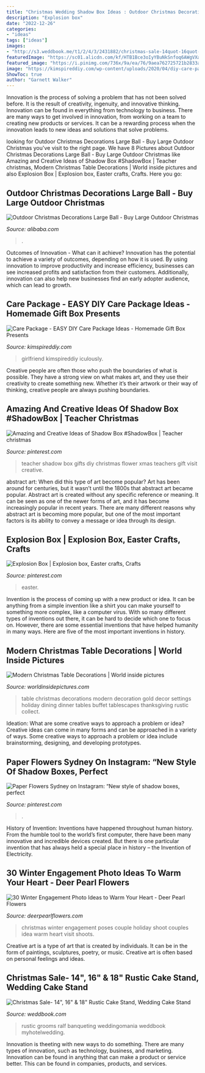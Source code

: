 ```yaml
---
title: "Christmas Wedding Shadow Box Ideas : Outdoor Christmas Decorations Large Ball"
description: "Explosion box"
date: "2022-12-26"
categories:
- "ideas"
tags: ["ideas"]
images:
- "http://s3.weddbook.me/t1/2/4/3/2431882/christmas-sale-14quot-16quot-18quot-rustic-cake-stand-wedding-cake-stand-wedding-cake-woodland-wedding-barn-wood-rustic-chic-wedding.jpg"
featuredImage: "https://sc01.alicdn.com/kf/HTB1Bce3oIyYBuNkSnfoq6AWgVXa8/225928254/HTB1Bce3oIyYBuNkSnfoq6AWgVXa8.jpg"
featured_image: "https://i.pinimg.com/736x/9a/ea/76/9aea762725721b2833a66034074a9d75.jpg"
image: "https://kimspireddiy.com/wp-content/uploads/2020/04/diy-care-package-red-4.jpg"
ShowToc: true
author: "Garnett Walker"
---
```



Innovation is the process of solving a problem that has not been solved before. It is the result of creativity, ingenuity, and innovative thinking. Innovation can be found in everything from technology to business. There are many ways to get involved in innovation, from working on a team to creating new products or services. It can be a rewarding process when the innovation leads to new ideas and solutions that solve problems.

	

		
looking for Outdoor Christmas Decorations Large Ball - Buy Large Outdoor Christmas you've visit to the right page. We have 8 Pictures about Outdoor Christmas Decorations Large Ball - Buy Large Outdoor Christmas like Amazing and Creative Ideas of Shadow Box #ShadowBox | Teacher christmas, Modern Christmas Table Decorations | World inside pictures and also Explosion Box | Explosion box, Easter crafts, Crafts. Here you go:
		
    
## Outdoor Christmas Decorations Large Ball - Buy Large Outdoor Christmas

<img loading=lazy src="https://sc01.alicdn.com/kf/HTB1Bce3oIyYBuNkSnfoq6AWgVXa8/225928254/HTB1Bce3oIyYBuNkSnfoq6AWgVXa8.jpg" onerror="this.onerror=null;this.src='https://tse1.mm.bing.net/th?id=OIP.8AUresUiAsiyQrK5H444hwHaFj&amp;pid=15.1';" alt="Outdoor Christmas Decorations Large Ball - Buy Large Outdoor Christmas">

_Source: alibaba.com_

>. 

	

Outcomes of Innovation - What can it achieve?
Innovation has the potential to achieve a variety of outcomes, depending on how it is used. By using innovation to improve productivity and increase efficiency, businesses can see increased profits and satisfaction from their customers. Additionally, innovation can also help new businesses find an early adopter audience, which can lead to growth.

    
## Care Package - EASY DIY Care Package Ideas - Homemade Gift Box Presents

<img loading=lazy src="https://kimspireddiy.com/wp-content/uploads/2020/04/diy-care-package-red-4.jpg" onerror="this.onerror=null;this.src='https://tse1.mm.bing.net/th?id=OIP.wM3uIc7kdVlGrccFxSFuSgHaKn&amp;pid=15.1';" alt="Care Package - EASY DIY Care Package Ideas - Homemade Gift Box Presents">

_Source: kimspireddiy.com_

>girlfriend kimspireddiy iculously. 

	

Creative people are often those who push the boundaries of what is possible. They have a strong view on what makes art, and they use their creativity to create something new. Whether it’s their artwork or their way of thinking, creative people are always pushing boundaries.

    
## Amazing And Creative Ideas Of Shadow Box #ShadowBox | Teacher Christmas

<img loading=lazy src="https://i.pinimg.com/736x/9a/ea/76/9aea762725721b2833a66034074a9d75.jpg" onerror="this.onerror=null;this.src='https://tse2.mm.bing.net/th?id=OIP.6zsQob4JOqptYEyIW7ayPAHaJ4&amp;pid=15.1';" alt="Amazing and Creative Ideas of Shadow Box #ShadowBox | Teacher christmas">

_Source: pinterest.com_

>teacher shadow box gifts diy christmas flower xmas teachers gift visit creative. 

	

abstract art: When did this type of art become popular?
Art has been around for centuries, but it wasn’t until the 1800s that abstract art became popular. Abstract art is created without any specific reference or meaning. It can be seen as one of the newer forms of art, and it has become increasingly popular in recent years. There are many different reasons why abstract art is becoming more popular, but one of the most important factors is its ability to convey a message or idea through its design.

    
## Explosion Box | Explosion Box, Easter Crafts, Crafts

<img loading=lazy src="https://i.pinimg.com/736x/53/b9/01/53b901292ec555cf3113908ce1a2ce45.jpg" onerror="this.onerror=null;this.src='https://tse2.mm.bing.net/th?id=OIP.Du5nLW5-8rlNvXicBayt4wHaGW&amp;pid=15.1';" alt="Explosion Box | Explosion box, Easter crafts, Crafts">

_Source: pinterest.com_

>easter. 

	

Invention is the process of coming up with a new product or idea. It can be anything from a simple invention like a shirt you can make yourself to something more complex, like a computer virus. With so many different types of inventions out there, it can be hard to decide which one to focus on. However, there are some essential inventions that have helped humanity in many ways. Here are five of the most important inventions in history.

    
## Modern Christmas Table Decorations | World Inside Pictures

<img loading=lazy src="https://worldinsidepictures.com/wp-content/uploads/2013/12/Modern-Christmas-Table-Decorations-for-2012_04.jpg" onerror="this.onerror=null;this.src='https://tse4.mm.bing.net/th?id=OIP.2u78rOAwpj33HMk6kOxzHwHaGq&amp;pid=15.1';" alt="Modern Christmas Table Decorations | World inside pictures">

_Source: worldinsidepictures.com_

>table christmas decorations modern decoration gold decor settings holiday dining dinner tables buffet tablescapes thanksgiving rustic collect. 

	

Ideation: What are some creative ways to approach a problem or idea?
Creative ideas can come in many forms and can be approached in a variety of ways. Some creative ways to approach a problem or idea include brainstorming, designing, and developing prototypes.

    
## Paper Flowers Sydney On Instagram: “New Style Of Shadow Boxes, Perfect

<img loading=lazy src="https://i.pinimg.com/736x/42/fb/f0/42fbf07c05352ce568d0eafd838bb8ec.jpg" onerror="this.onerror=null;this.src='https://tse3.mm.bing.net/th?id=OIP.vRzKcEc5snaBSHPPI7FJ3gHaHa&amp;pid=15.1';" alt="Paper Flowers Sydney on Instagram: “New style of shadow boxes, perfect">

_Source: pinterest.com_

>. 

	

History of Invention:
Inventions have happened throughout human history. From the humble tool to the world’s first computer, there have been many innovative and incredible devices created. But there is one particular invention that has always held a special place in history – the Invention of Electricity.

    
## 30 Winter Engagement Photo Ideas To Warm Your Heart - Deer Pearl Flowers

<img loading=lazy src="https://www.deerpearlflowers.com/wp-content/uploads/2016/10/Winter-Engagement-Photo-Shoot-and-Poses-Ideas-12.jpg" onerror="this.onerror=null;this.src='https://tse1.mm.bing.net/th?id=OIP.oXBioVuyVCMEswGIi79oKwHaLH&amp;pid=15.1';" alt="30 Winter Engagement Photo Ideas to Warm Your Heart - Deer Pearl Flowers">

_Source: deerpearlflowers.com_

>christmas winter engagement poses couple holiday shoot couples idea warm heart visit shoots. 

	

Creative art is a type of art that is created by individuals. It can be in the form of paintings, sculptures, poetry, or music. Creative art is often based on personal feelings and ideas.

    
## Christmas Sale- 14&quot;, 16&quot; &amp; 18&quot; Rustic Cake Stand, Wedding Cake Stand

<img loading=lazy src="http://s3.weddbook.me/t1/2/4/3/2431882/christmas-sale-14quot-16quot-18quot-rustic-cake-stand-wedding-cake-stand-wedding-cake-woodland-wedding-barn-wood-rustic-chic-wedding.jpg" onerror="this.onerror=null;this.src='https://tse2.mm.bing.net/th?id=OIP.YQDbWwGl7uEWkcQEN6FwYQHaLj&amp;pid=15.1';" alt="Christmas Sale- 14&quot;, 16&quot; &amp; 18&quot; Rustic Cake Stand, Wedding Cake Stand">

_Source: weddbook.com_

>rustic grooms ralf banqueting weddingomania weddbook myhotelwedding. 

	

Innovation is theeting with new ways to do something. There are many types of innovation, such as technology, business, and marketing. Innovation can be found in anything that can make a product or service better. This can be found in companies, products, and services.

